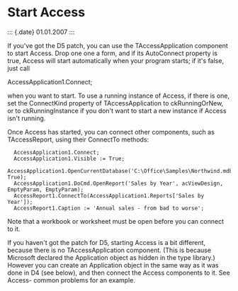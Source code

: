 Start Access
============

::: {.date}
01.01.2007
:::

If you\'ve got the D5 patch, you can use the TAccessApplication
component to start Access. Drop one one a form, and if its AutoConnect
property is true, Access will start automatically when your program
starts; if it\'s false, just call

AccessApplication1.Connect;

when you want to start. To use a running instance of Access, if there is
one, set the ConnectKind property of TAccessApplication to
ckRunningOrNew, or to ckRunningInstance if you don\'t want to start a
new instance if Access isn\'t running.

Once Access has started, you can connect other components, such as
TAccessReport, using their ConnectTo methods:

      AccessApplication1.Connect;
      AccessApplication1.Visible := True;
      AccessApplication1.OpenCurrentDatabase('C:\Office\Samples\Northwind.mdb', True);
      AccessApplication1.DoCmd.OpenReport('Sales by Year', acViewDesign, EmptyParam, EmptyParam);
      AccessReport1.ConnectTo(AccessApplication1.Reports['Sales by Year']);
      AccessReport1.Caption := 'Annual sales - from bad to worse';

Note that a workbook or worksheet must be open before you can connect to
it.

If you haven\'t got the patch for D5, starting Access is a bit
different, because there is no TAccessApplication component. (This is
because Microsoft declared the Application object as hidden in the type
library.) However you can create an Application object in the same way
as it was done in D4 (see below), and then connect the Access components
to it. See Access- common problems for an example.
